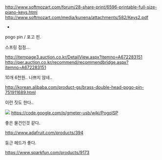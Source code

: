 <http://www.softmozart.com/forum/28-share-print/6596-printable-full-size-piano-keys.html>
<http://www.softmozart.com/media/kunena/attachments/582/Keys2.pdf>

-

pogo pin / 포고 핀.

스프링 접점...

<http://itempage3.auction.co.kr/DetailView.aspx?itemno=A672283151>
<http://per.auction.co.kr/recommend/recommendbridge.aspx?itemno=A672283151>

10개 6천원.. 나쁘지 않네..

<http://korean.alibaba.com/product-gs/brass-double-head-pogo-pin-751911689.html>

이런 짓도 한다..

![](http://gmeter-usb.googlecode.com/svn/wiki/home.attach/pogo-isp.jpg)
<https://code.google.com/p/gmeter-usb/wiki/PogoISP>

좋은 물건인것 같다.

<http://www.adafruit.com/products/394>

둥근 헤드가 좋다.

<https://www.sparkfun.com/products/9173>

